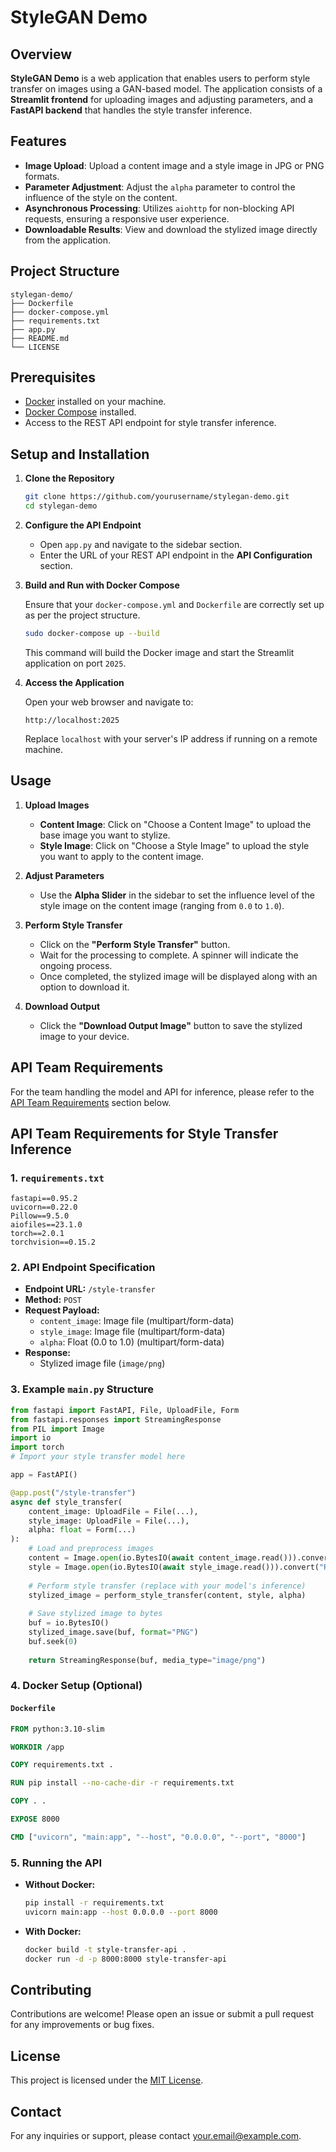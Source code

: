 # StyleGAN Demo

## Overview

**StyleGAN Demo** is a web application that enables users to perform style transfer on images using a GAN-based model. The application consists of a **Streamlit frontend** for uploading images and adjusting parameters, and a **FastAPI backend** that handles the style transfer inference.

## Features

- **Image Upload**: Upload a content image and a style image in JPG or PNG formats.
- **Parameter Adjustment**: Adjust the `alpha` parameter to control the influence of the style on the content.
- **Asynchronous Processing**: Utilizes `aiohttp` for non-blocking API requests, ensuring a responsive user experience.
- **Downloadable Results**: View and download the stylized image directly from the application.

## Project Structure

```
stylegan-demo/
├── Dockerfile
├── docker-compose.yml
├── requirements.txt
├── app.py
├── README.md
└── LICENSE
```

## Prerequisites

- [Docker](https://www.docker.com/get-started) installed on your machine.
- [Docker Compose](https://docs.docker.com/compose/install/) installed.
- Access to the REST API endpoint for style transfer inference.

## Setup and Installation

1. **Clone the Repository**

   ```bash
   git clone https://github.com/yourusername/stylegan-demo.git
   cd stylegan-demo
   ```

2. **Configure the API Endpoint**

   - Open `app.py` and navigate to the sidebar section.
   - Enter the URL of your REST API endpoint in the **API Configuration** section.

3. **Build and Run with Docker Compose**

   Ensure that your `docker-compose.yml` and `Dockerfile` are correctly set up as per the project structure.

   ```bash
   sudo docker-compose up --build
   ```

   This command will build the Docker image and start the Streamlit application on port `2025`.

4. **Access the Application**

   Open your web browser and navigate to:

   ```
   http://localhost:2025
   ```

   Replace `localhost` with your server's IP address if running on a remote machine.

## Usage

1. **Upload Images**

   - **Content Image**: Click on "Choose a Content Image" to upload the base image you want to stylize.
   - **Style Image**: Click on "Choose a Style Image" to upload the style you want to apply to the content image.

2. **Adjust Parameters**

   - Use the **Alpha Slider** in the sidebar to set the influence level of the style image on the content image (ranging from `0.0` to `1.0`).

3. **Perform Style Transfer**

   - Click on the **"Perform Style Transfer"** button.
   - Wait for the processing to complete. A spinner will indicate the ongoing process.
   - Once completed, the stylized image will be displayed along with an option to download it.

4. **Download Output**

   - Click the **"Download Output Image"** button to save the stylized image to your device.

## API Team Requirements

For the team handling the model and API for inference, please refer to the [API Team Requirements](#api-team-requirements-for-style-transfer-inference) section below.

## API Team Requirements for Style Transfer Inference

### 1. `requirements.txt`

```plaintext
fastapi==0.95.2
uvicorn==0.22.0
Pillow==9.5.0
aiofiles==23.1.0
torch==2.0.1
torchvision==0.15.2
```

### 2. API Endpoint Specification

- **Endpoint URL:** `/style-transfer`
- **Method:** `POST`
- **Request Payload:**
  - `content_image`: Image file (multipart/form-data)
  - `style_image`: Image file (multipart/form-data)
  - `alpha`: Float (0.0 to 1.0) (multipart/form-data)
- **Response:**
  - Stylized image file (`image/png`)

### 3. Example `main.py` Structure

```python
from fastapi import FastAPI, File, UploadFile, Form
from fastapi.responses import StreamingResponse
from PIL import Image
import io
import torch
# Import your style transfer model here

app = FastAPI()

@app.post("/style-transfer")
async def style_transfer(
    content_image: UploadFile = File(...),
    style_image: UploadFile = File(...),
    alpha: float = Form(...)
):
    # Load and preprocess images
    content = Image.open(io.BytesIO(await content_image.read())).convert("RGB")
    style = Image.open(io.BytesIO(await style_image.read())).convert("RGB")
    
    # Perform style transfer (replace with your model's inference)
    stylized_image = perform_style_transfer(content, style, alpha)
    
    # Save stylized image to bytes
    buf = io.BytesIO()
    stylized_image.save(buf, format="PNG")
    buf.seek(0)
    
    return StreamingResponse(buf, media_type="image/png")
```

### 4. Docker Setup (Optional)

#### `Dockerfile`

```dockerfile
FROM python:3.10-slim

WORKDIR /app

COPY requirements.txt .

RUN pip install --no-cache-dir -r requirements.txt

COPY . .

EXPOSE 8000

CMD ["uvicorn", "main:app", "--host", "0.0.0.0", "--port", "8000"]
```

### 5. Running the API

- **Without Docker:**

  ```bash
  pip install -r requirements.txt
  uvicorn main:app --host 0.0.0.0 --port 8000
  ```

- **With Docker:**

  ```bash
  docker build -t style-transfer-api .
  docker run -d -p 8000:8000 style-transfer-api
  ```

## Contributing

Contributions are welcome! Please open an issue or submit a pull request for any improvements or bug fixes.

## License

This project is licensed under the [MIT License](LICENSE).

## Contact

For any inquiries or support, please contact [your.email@example.com](mailto:your.email@example.com).
